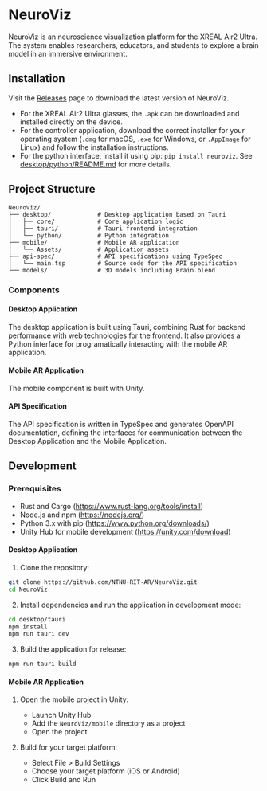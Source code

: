 # NeuroViz

NeuroViz is an neuroscience visualization platform for the XREAL Air2 Ultra. The system enables researchers, educators, and students to explore a brain model in an immersive environment.

## Installation

Visit the [Releases](https://github.com/NTNU-RIT-AR/NeuroViz/releases/) page to download the latest version of NeuroViz.

- For the XREAL Air2 Ultra glasses, the `.apk` can be downloaded and installed directly on the device.
- For the controller application, download the correct installer for your operating system (`.dmg` for macOS, `.exe` for Windows, or `.AppImage` for Linux) and follow the installation instructions.
- For the python interface, install it using pip: `pip install neuroviz`. See [desktop/python/README.md](desktop/python/README.md) for more details.

## Project Structure

```
NeuroViz/
├── desktop/             # Desktop application based on Tauri
│   ├── core/            # Core application logic
│   ├── tauri/           # Tauri frontend integration
│   └── python/          # Python integration
├── mobile/              # Mobile AR application
│   └── Assets/          # Application assets
├── api-spec/            # API specifications using TypeSpec
│   └── main.tsp         # Source code for the API specification
└── models/              # 3D models including Brain.blend
```

### Components

#### Desktop Application

The desktop application is built using Tauri, combining Rust for backend performance with web technologies for the frontend. It also provides a Python interface for programatically interacting with the mobile AR application.

#### Mobile AR Application

The mobile component is built with Unity.

#### API Specification

The API specification is written in TypeSpec and generates OpenAPI documentation, defining the interfaces for communication between the Desktop Application and the Mobile Application.

## Development

### Prerequisites

- Rust and Cargo (https://www.rust-lang.org/tools/install)
- Node.js and npm (https://nodejs.org/)
- Python 3.x with pip (https://www.python.org/downloads/)
- Unity Hub for mobile development (https://unity.com/download)

#### Desktop Application

1. Clone the repository:

```bash
git clone https://github.com/NTNU-RIT-AR/NeuroViz.git
cd NeuroViz
```

2. Install dependencies and run the application in development mode:

```bash
cd desktop/tauri
npm install
npm run tauri dev
```

3. Build the application for release:

```bash
npm run tauri build
```

#### Mobile AR Application

1. Open the mobile project in Unity:

   - Launch Unity Hub
   - Add the `NeuroViz/mobile` directory as a project
   - Open the project

2. Build for your target platform:
   - Select File > Build Settings
   - Choose your target platform (iOS or Android)
   - Click Build and Run
